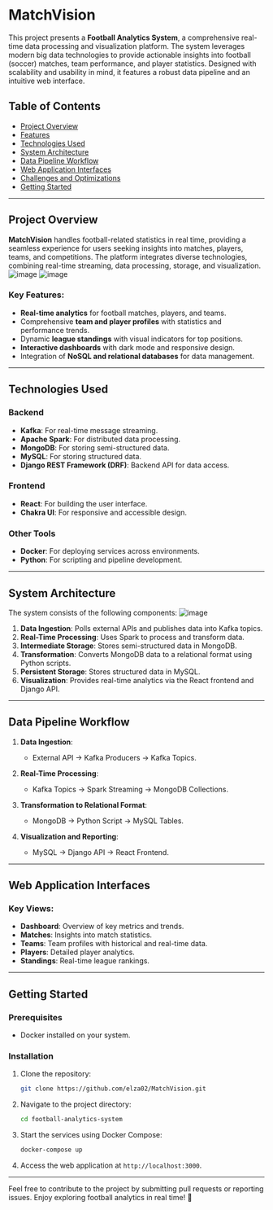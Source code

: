 
# MatchVision

This project presents a **Football Analytics System**, a comprehensive real-time data processing and visualization platform. The system leverages modern big data technologies to provide actionable insights into football (soccer) matches, team performance, and player statistics. Designed with scalability and usability in mind, it features a robust data pipeline and an intuitive web interface.

## Table of Contents

- [Project Overview](#project-overview)
- [Features](#features)
- [Technologies Used](#technologies-used)
- [System Architecture](#system-architecture)
- [Data Pipeline Workflow](#data-pipeline-workflow)
- [Web Application Interfaces](#web-application-interfaces)
- [Challenges and Optimizations](#challenges-and-optimizations)
- [Getting Started](#getting-started)

---

## Project Overview

**MatchVision** handles football-related statistics in real time, providing a seamless experience for users seeking insights into matches, players, teams, and competitions. The platform integrates diverse technologies, combining real-time streaming, data processing, storage, and visualization.
![image](https://github.com/user-attachments/assets/127e245d-9c44-4505-9f4d-105cb64aa89c)
![image](https://github.com/user-attachments/assets/60bf50db-c747-4abc-9ece-1ca4228d3eaa)


### Key Features:
- **Real-time analytics** for football matches, players, and teams.
- Comprehensive **team and player profiles** with statistics and performance trends.
- Dynamic **league standings** with visual indicators for top positions.
- **Interactive dashboards** with dark mode and responsive design.
- Integration of **NoSQL and relational databases** for data management.

---

## Technologies Used

### Backend
- **Kafka**: For real-time message streaming.
- **Apache Spark**: For distributed data processing.
- **MongoDB**: For storing semi-structured data.
- **MySQL**: For storing structured data.
- **Django REST Framework (DRF)**: Backend API for data access.

### Frontend
- **React**: For building the user interface.
- **Chakra UI**: For responsive and accessible design.

### Other Tools
- **Docker**: For deploying services across environments.
- **Python**: For scripting and pipeline development.

---

## System Architecture

The system consists of the following components:
![image](https://github.com/user-attachments/assets/52ab1b23-3f3a-474f-bf50-00ada5601580)

1. **Data Ingestion**: Polls external APIs and publishes data into Kafka topics.
2. **Real-Time Processing**: Uses Spark to process and transform data.
3. **Intermediate Storage**: Stores semi-structured data in MongoDB.
4. **Transformation**: Converts MongoDB data to a relational format using Python scripts.
5. **Persistent Storage**: Stores structured data in MySQL.
6. **Visualization**: Provides real-time analytics via the React frontend and Django API.

---

## Data Pipeline Workflow

1. **Data Ingestion**:
   - External API → Kafka Producers → Kafka Topics.

2. **Real-Time Processing**:
   - Kafka Topics → Spark Streaming → MongoDB Collections.

3. **Transformation to Relational Format**:
   - MongoDB → Python Script → MySQL Tables.

4. **Visualization and Reporting**:
   - MySQL → Django API → React Frontend.

---

## Web Application Interfaces

### Key Views:
- **Dashboard**: Overview of key metrics and trends.
- **Matches**: Insights into match statistics.
- **Teams**: Team profiles with historical and real-time data.
- **Players**: Detailed player analytics.
- **Standings**: Real-time league rankings.

---


## Getting Started

### Prerequisites
- Docker installed on your system.

### Installation
1. Clone the repository:
   ```bash
   git clone https://github.com/elza02/MatchVision.git
   ```
2. Navigate to the project directory:
   ```bash
   cd football-analytics-system
   ```
3. Start the services using Docker Compose:
   ```bash
   docker-compose up
   ```
4. Access the web application at `http://localhost:3000`.

---

Feel free to contribute to the project by submitting pull requests or reporting issues. Enjoy exploring football analytics in real time! 🌟
